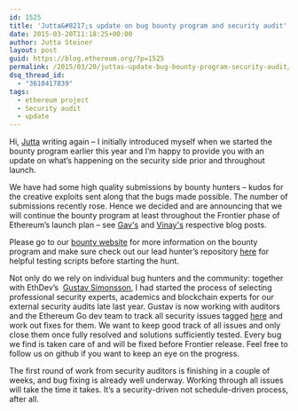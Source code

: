 ```yaml
---
id: 1525
title: 'Jutta&#8217;s update on bug bounty program and security audit'
date: 2015-03-20T11:18:25+00:00
author: Jutta Steiner
layout: post
guid: https://blog.ethereum.org/?p=1525
permalink: /2015/03/20/juttas-update-bug-bounty-program-security-audit/
dsq_thread_id:
  - "3610417839"
tags:
  - ethereum project
  - Security audit
  - update
---
```

Hi, <a href="https://twitter.com/tajukahe">Jutta</a> writing again – I initially introduced myself when we started the bounty program earlier this year and I’m happy to provide you with an update on what’s happening on the security side prior and throughout launch.

We have had some high quality submissions by bounty hunters – kudos for the creative exploits sent along that the bugs made possible. The number of submissions recently rose. Hence we decided and are announcing that we will continue the bounty program at least throughout the Frontier phase of Ethereum’s launch plan – see <a href="https://blog.ethereum.org/2015/03/02/gavs-ethereum-d%CE%BEv-update-v/">Gav's</a> and <a href="https://blog.ethereum.org/2015/03/03/ethereum-launch-process/">Vinay's</a> respective blog posts.

Please go to our <a href="https://bounty.ethdev.com/">bounty website</a> for more information on the bounty program and make sure check out our lead hunter’s repository <a href="https://github.com/jonasnick/eth-neg-value-tx">here</a> for helpful testing scripts before starting the hunt.

Not only do we rely on individual bug hunters and the community: together with EthDev’s  <a href="https://github.com/Gustav-Simonsson/">Gustav Simonsson</a>, I had started the process of selecting professional security experts, academics and blockchain experts for our external security audits late last year. Gustav is now working with auditors and the Ethereum Go dev team to track all security issues tagged <a href="https://github.com/ethereum/go-ethereum/labels/vuln">here</a> and work out fixes for them. We want to keep good track of all issues and only close them once fully resolved and solutions sufficiently tested. Every bug we find is taken care of and will be fixed before Frontier release. Feel free to follow us on github if you want to keep an eye on the progress.

The first round of work from security auditors is finishing in a couple of weeks, and bug fixing is already well underway. Working through all issues will take the time it takes. It’s a security-driven not schedule-driven process, after all.
